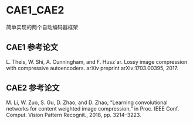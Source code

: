 # CAE1_CAE2
简单实现的两个自动编码器框架

## CAE1 参考论文
L. Theis, W. Shi, A. Cunningham, and F. Husz´ar. Lossy image compression with compressive autoencoders. arXiv preprint arXiv:1703.00395, 2017.

## CAE2 参考论文
M. Li, W. Zuo, S. Gu, D. Zhao, and D. Zhao, “Learning convolutional networks for content weighted image compression,” in Proc. IEEE Conf. Comput. Vision Pattern Recognit., 2018, pp. 3214–3223.
